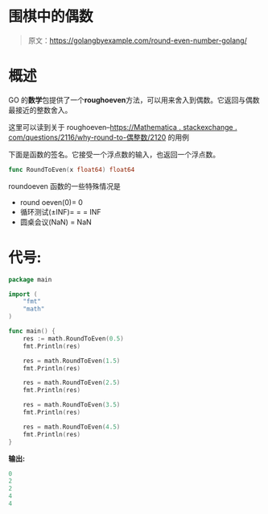 # 围棋中的偶数

> 原文：<https://golangbyexample.com/round-even-number-golang/>

# **概述**

GO 的**数学**包提供了一个**roughoeven**方法，可以用来舍入到偶数。它返回与偶数最接近的整数舍入。

这里可以读到关于 roughoeven–[https://Mathematica . stackexchange . com/questions/2116/why-round-to-偶整数/2120](https://mathematica.stackexchange.com/questions/2116/why-round-to-even-integers/2120) 的用例

下面是函数的签名。它接受一个浮点数的输入，也返回一个浮点数。

```go
func RoundToEven(x float64) float64
```

roundoeven 函数的一些特殊情况是

*   round oeven(0)= 0
*   循环测试(±INF)= = = INF
*   圆桌会议(NaN) = NaN

# **代号:**

```go
package main

import (
    "fmt"
    "math"
)

func main() {
    res := math.RoundToEven(0.5)
    fmt.Println(res)

    res = math.RoundToEven(1.5)
    fmt.Println(res)

    res = math.RoundToEven(2.5)
    fmt.Println(res)

    res = math.RoundToEven(3.5)
    fmt.Println(res)

    res = math.RoundToEven(4.5)
    fmt.Println(res)
}
```

**输出:**

```go
0
2
2
4
4
```